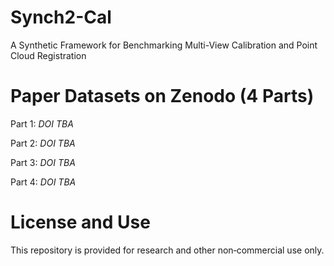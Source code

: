 # Synch2-Cal
A Synthetic Framework for Benchmarking Multi-View Calibration and Point Cloud Registration


# Paper Datasets on Zenodo (4 Parts)
Part 1: *DOI TBA*

Part 2: *DOI TBA*

Part 3: *DOI TBA*

Part 4: *DOI TBA*

# License and Use
This repository is provided for research and other non‑commercial use only. 
